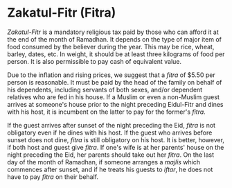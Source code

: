 Zakatul-Fitr (Fitra)
====================

*Zakatul-Fitr* is a mandatory religious tax paid by those who can afford
it at the end of the month of Ramadhan. It depends on the type of major
item of food consumed by the believer during the year. This may be rice,
wheat, barley, dates, etc. In weight, it should be at least three
kilograms of food per person. It is also permissible to pay cash of
equivalent value.

Due to the inflation and rising prices, we suggest that a *fitra* of
$5.50 per person is reasonable. It must be paid by the head of the
family on behalf of his dependents, including servants of both sexes,
and/or dependent relatives who are fed in his house. If a Muslim or even
a non-Muslim guest arrives at someone's house prior to the night
preceding Eidul-Fitr and dines with his host, it is incumbent on the
latter to pay for the former's *fitra*.

If the guest arrives after sunset of the night preceding the Eid,
*fitra* is not obligatory even if he dines with his host. If the guest
who arrives before sunset does not dine, *fitra* is still obligatory on
his host. It is better, however, if both host and guest give *fitra*. If
one's wife is at her parents' house on the night preceding the Eid, her
parents should take out her *fitra*. On the last day of the month of
Ramadhan, if someone arranges a *majlis* which commences after sunset,
and if he treats his guests to *iftar*, he does not have to pay *fitra*
on their behalf.


